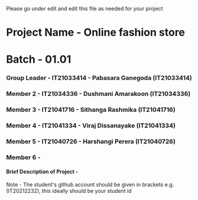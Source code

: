 Please go under edit and edit this file as needed for your project

# Project Name - Online fashion store
# Batch - 01.01
### Group Leader - IT21033414 - Pabasara Ganegoda (IT21033414)
### Member 2 - IT21034336 - Dushmani Amarakoon (IT21034336)
### Member 3 - IT21041716 - Sithanga Rashmika (IT21041716)
### Member 4 - IT21041334 - Viraj Dissanayake (IT21041334)
### Member 5 - IT21040726 - Harshangi Perera (IT21040726)
### Member 6 - 

#### Brief Description of Project - 

Note - The student's github account should be given in brackets e.g. (IT20212232), this ideally should be your student id 

